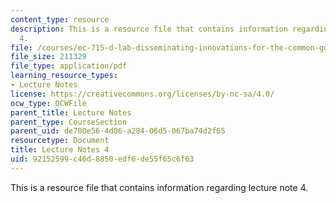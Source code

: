 ```yaml
---
content_type: resource
description: This is a resource file that contains information regarding lecture note
  4.
file: /courses/ec-715-d-lab-disseminating-innovations-for-the-common-good-spring-2007/92152599c46d8850edf6de55f65c6f63_MITEC_715S07_notes04.pdf
file_size: 211329
file_type: application/pdf
learning_resource_types:
- Lecture Notes
license: https://creativecommons.org/licenses/by-nc-sa/4.0/
ocw_type: OCWFile
parent_title: Lecture Notes
parent_type: CourseSection
parent_uid: de700e56-4d06-a284-06d5-067ba74d2f65
resourcetype: Document
title: Lecture Notes 4
uid: 92152599-c46d-8850-edf6-de55f65c6f63
---
```

This is a resource file that contains information regarding lecture note 4.